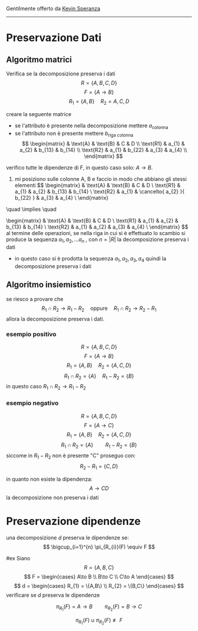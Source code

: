 Gentilmente offerto da [Kevin Speranza](https://github.com/Kespers)

---
# Preservazione Dati
## Algoritmo matrici
Verifica se la decomposizione preserva i dati
$$
R = \{A,B,C,D\}
$$
$$
F=\{A\to B\}
$$
$$
R_{1} = \{A,B\} \quad R_{2}={A,C,D}
$$

creare la seguente matrice
- se l'attributo è presente nella decomposizione mettere $a_{\text{colonna}}$
- se l'attributo non è presente mettere $b_{\text{riga colonna}}$
$$
\begin{matrix}
    & \text{A} & \text{B} & C & D \\
    \text{R1} & a_{1} & a_{2} & b_{13} & b_{14}  \\
    \text{R2} & a_{1} & b_{22} & a_{3} & a_{4} \\
\end{matrix}
$$

verifico tutte le dipendenze di F, in questo caso solo: $A\to B$.

1. mi posiziono sulle colonne A, B e faccio in modo che abbiano gli stessi elementi
$$
\begin{matrix}
    & \text{A} & \text{B} & C & D \\
    \text{R1} & a_{1} & a_{2} & b_{13} & b_{14}  \\
    \text{R2} & a_{1} & \cancelto{ a_{2} }{ b_{22} } & a_{3} & a_{4} \\
\end{matrix}

\quad \implies \quad

\begin{matrix}
    & \text{A} & \text{B} & C & D \\
    \text{R1} & a_{1} & a_{2} & b_{13} & b_{14}  \\
    \text{R2} & a_{1} & a_{2} & a_{3} & a_{4} \\
\end{matrix}
$$
al termine delle operazioni, se nella riga in cui si è effettuato lo scambio si produce la sequenza $a_{1},a_{2},\dots a_{n}$ , con $n = |R|$ la decomposizione preserva i dati
- in questo caso si è prodotta la sequenza $a_{1},a_{2},a_{3},a_{4}$ quindi la decomposizione preserva i dati

## Algoritmo insiemistico
se riesco a provare che
$$
R_{1} \cap R_{2} \to R_{1}-R_{2} \quad \text{oppure} \quad R_{1} \cap R_{2} \to R_{2} - R_{1}
$$
allora la decomposizione preserva i dati.

### esempio positivo
$$
R=\{A,B,C,D\}
$$
$$
F=\{A\to B\}
$$
$$
R_{1}=\{A,B\} \quad R_{2}=\{A,C,D\}
$$
$$
R_{1} \cap R_{2} = \{A\}
\quad
R_{1} - R_{2} = \{B\}
$$
in questo caso $R_{1} \cap R_{2} \to R_{1}-R_{2}$

### esempio negativo
$$
R=\{A,B,C,D\}
$$
$$
F=\{A\to C\}
$$
$$
R_{1}=\{A,B\} \quad R_{2}=\{A,C,D\}
$$
$$
R_{1} \cap R_{2} = \{A\} \quad\quad R_{1} - R_{2} = \{B\}
$$
siccome in $R_{1} - R_{2}$ non è presente "C" proseguo con:
$$
R_{2} - R_{1} = \{C,D\}
$$

in quanto non esiste la dipendenza:
$$
A\to CD
$$
la decomposizione non preserva i dati



# Preservazione dipendenze
una decomposizione $d$ preserva le dipendenze se:
$$
\bigcup_{i=1}^{n} \pi_{R_{i}}(F) \equiv F
$$

#ex
Siano
$$
R = \{A,B,C\}
$$
$$
F = \begin{cases}
A\to B \\
B\to C \\
C\to A
\end{cases}
$$
$$
d = \begin{cases}
R_{1} = \{A,B\} \\
R_{2} = \{B,C\}
\end{cases}
$$
verificare se $d$ preserva le dipendenze

$$
\pi_{R_{1}}(F)={A\to B} \quad\quad \pi_{R_{2}}(F)={B\to C}
$$

$$
\pi_{R_{1}}(F) \cup \pi_{R_{2}}(F) \not\equiv F
$$

